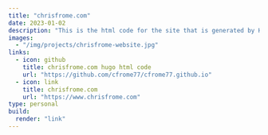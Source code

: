 ```yaml
---
title: "chrisfrome.com"
date: 2023-01-02
description: "This is the html code for the site that is generated by Hugo."
images:
  - "/img/projects/chrisfrome-website.jpg"
links:
  - icon: github
    title: chrisfrome.com hugo html code
    url: "https://github.com/cfrome77/cfrome77.github.io"
  - icon: link
    title: chrisfrome.com
    url: "https://www.chrisfrome.com"
type: personal
build:
  render: "link"
---
```

